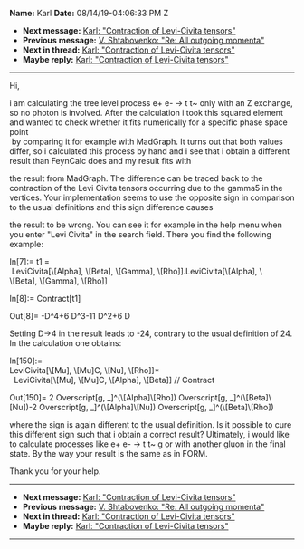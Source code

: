**Name:** Karl
**Date:** 08/14/19-04:06:33 PM Z

  - **Next message:** [Karl: "Contraction of Levi-Civita
    tensors"](1525.html)
  - **Previous message:** [V. Shtabovenko: "Re: All outgoing
    momenta"](1523.html)
  - **Next in thread:** [Karl: "Contraction of Levi-Civita
    tensors"](1525.html)
  - **Maybe reply:** [Karl: "Contraction of Levi-Civita
    tensors"](1525.html)

-----

Hi,  

i am calculating the tree level process e+ e- -\> t t\~ only with an Z
exchange, so no photon is involved. After the calculation i took this
squared element and wanted to check whether it fits numerically for a
specific phase space point  
 by comparing it for example with MadGraph. It turns out that both
values differ, so i calculated this process by hand and i see that i
obtain a different result than FeynCalc does and my result fits with  

the result from MadGraph. The difference can be traced back to the
contraction of the Levi Civita tensors occurring due to the gamma5 in
the vertices. Your implementation seems to use the opposite sign in
comparison to the usual definitions and this sign difference causes  

the result to be wrong. You can see it for example in the help menu when
you enter "Levi Civita" in the search field. There you find the
following example:  

In[7]:= t1 =  
 LeviCivita[\\[Alpha], \\[Beta], \\[Gamma],
\\[Rho]].LeviCivita[\\[Alpha], \\  
\\[Beta], \\[Gamma], \\[Rho]]  

In[8]:= Contract[t1]  

Out[8]= -D^4+6 D^3-11 D^2+6 D  

Setting D-\>4 in the result leads to -24, contrary to the usual
definition of 24. In the calculation one obtains:  

In[150]:=  
LeviCivita[\\[Mu], \\[Mu]C, \\[Nu],
\\[Rho]]\*  
  LeviCivita[\\[Mu], \\[Mu]C, \\[Alpha],
\\[Beta]] // Contract  

Out[150]= 2 Overscript[g,
\_]^(\\[Alpha]\\[Rho]) Overscript[g,
\_]^(\\[Beta]\\[Nu])-2 Overscript[g,
\_]^(\\[Alpha]\\[Nu]) Overscript[g,
\_]^(\\[Beta]\\[Rho])  

where the sign is again different to the usual definition. Is it
possible to cure this different sign such that i obtain a correct
result? Ultimately, i would like to calculate processes like e+ e- -\> t
t\~ g or with another gluon in the final state. By the way your result
is the same as in FORM.  

Thank you for your help.  

-----

  - **Next message:** [Karl: "Contraction of Levi-Civita
    tensors"](1525.html)
  - **Previous message:** [V. Shtabovenko: "Re: All outgoing
    momenta"](1523.html)
  - **Next in thread:** [Karl: "Contraction of Levi-Civita
    tensors"](1525.html)
  - **Maybe reply:** [Karl: "Contraction of Levi-Civita
    tensors"](1525.html)

-----

